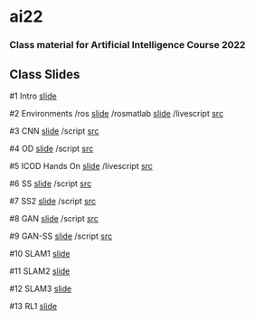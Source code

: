 # ai22
### Class material for Artificial Intelligence Course 2022

## Class Slides
#1 Intro [slide](https://info-ruc.github.io/ai22/intro.pdf) 

#2 Environments /ros [slide](https://info-ruc.github.io/ai22/ros.pdf)    /rosmatlab [slide](https://info-ruc.github.io/ai22/rosmatlab.pdf)     /livescript [src](https://info-ruc.github.io/ai22/rosmatlab.zip) 

#3 CNN [slide](https://info-ruc.github.io/ai22/CNN.pdf)  /script [src](https://info-ruc.github.io/ai22/CNN.m) 

#4 OD [slide](https://info-ruc.github.io/ai22/OD.pdf)  /script [src](https://info-ruc.github.io/ai22/OD.m) 

#5 ICOD Hands On [slide](https://info-ruc.github.io/ai22/ICOD-HandsOn.pdf)  /livescript [src](https://info-ruc.github.io/ai22/ICOD-demo.pdf) 

#6 SS [slide](https://info-ruc.github.io/ai22/SS1.pdf)  /script [src](https://info-ruc.github.io/ai22/SS1.m) 

#7 SS2 [slide](https://info-ruc.github.io/ai22/SS2.pdf)  /script [src](https://info-ruc.github.io/ai22/SS2.m) 

#8 GAN [slide](https://info-ruc.github.io/ai22/GAN.pdf)  /script [src](https://info-ruc.github.io/ai22/GAN.m) 

#9 GAN-SS [slide](https://info-ruc.github.io/ai22/GAN-SS.pdf)  /script [src](https://info-ruc.github.io/ai22/GAN-SS.m) 

#10 SLAM1 [slide](https://info-ruc.github.io/ai22/SLAM1.pdf)

#11 SLAM2 [slide](https://info-ruc.github.io/ai22/SLAM2.pdf)

#12 SLAM3 [slide](https://info-ruc.github.io/ai22/SLAM3.pdf)

#13 RL1 [slide](https://info-ruc.github.io/ai22/RL1.pdf)

